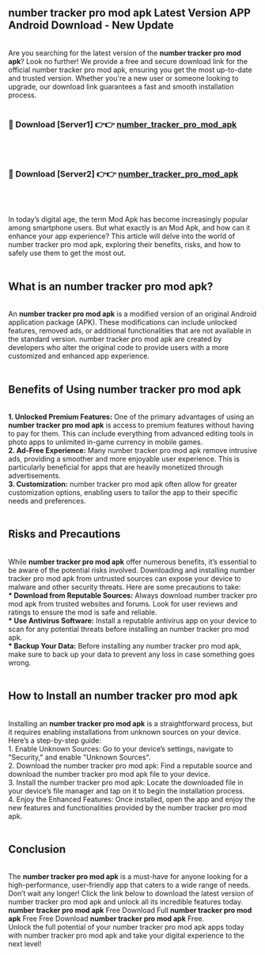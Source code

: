 ## number tracker pro mod apk Latest Version APP Android Download - New Update
<br>
Are you searching for the latest version of the <strong>number tracker pro mod apk</strong>? Look no further! We provide a free and secure download link for the official number tracker pro mod apk, ensuring you get the most up-to-date and trusted version. Whether you're a new user or someone looking to upgrade, our download link guarantees a fast and smooth installation process.
<br>
<br>
<h3>🔴 Download [Server1] 👉👉 <a href="https://modyolo.store/number+tracker+pro+mod+apk">number_tracker_pro_mod_apk</a></h3><br>
<br>
<h3>🔴 Download [Server2] 👉👉 <a href="https://modyolo.store/number+tracker+pro+mod+apk">number_tracker_pro_mod_apk</a></h3><br>
<br>
<br>
In today’s digital age, the term Mod Apk has become increasingly popular among smartphone users. But what exactly is an Mod Apk, and how can it enhance your app experience? This article will delve into the world of number tracker pro mod apk, exploring their benefits, risks, and how to safely use them to get the most out.
<br>
<br>
<h2>What is an number tracker pro mod apk?</h2>
<br>
An <strong>number tracker pro mod apk</strong> is a modified version of an original Android application package (APK). These modifications can include unlocked features, removed ads, or additional functionalities that are not available in the standard version. number tracker pro mod apk are created by developers who alter the original code to provide users with a more customized and enhanced app experience.
<br>
<br>
<h2>Benefits of Using number tracker pro mod apk</h2>
<br>
<strong> 1. Unlocked Premium Features:</strong> One of the primary advantages of using an <strong>number tracker pro mod apk</strong> is access to premium features without having to pay for them. This can include everything from advanced editing tools in photo apps to unlimited in-game currency in mobile games.
<br>
<strong> 2. Ad-Free Experience:</strong> Many number tracker pro mod apk remove intrusive ads, providing a smoother and more enjoyable user experience. This is particularly beneficial for apps that are heavily monetized through advertisements.
<br>
<strong> 3. Customization:</strong> number tracker pro mod apk often allow for greater customization options, enabling users to tailor the app to their specific needs and preferences.
<br>
<br>
<h2>Risks and Precautions</h2>
<br>
While <strong>number tracker pro mod apk</strong> offer numerous benefits, it’s essential to be aware of the potential risks involved. Downloading and installing number tracker pro mod apk from untrusted sources can expose your device to malware and other security threats. Here are some precautions to take:
<br>
<strong> * Download from Reputable Sources:</strong> Always download number tracker pro mod apk from trusted websites and forums. Look for user reviews and ratings to ensure the mod is safe and reliable.
<br>
<strong> * Use Antivirus Software:</strong> Install a reputable antivirus app on your device to scan for any potential threats before installing an number tracker pro mod apk.
<br>
<strong> * Backup Your Data:</strong> Before installing any number tracker pro mod apk, make sure to back up your data to prevent any loss in case something goes wrong.
<br>
<br>
<h2>How to Install an number tracker pro mod apk</h2>
<br>
Installing an <strong>number tracker pro mod apk</strong> is a straightforward process, but it requires enabling installations from unknown sources on your device. Here’s a step-by-step guide:
<br>
 1. Enable Unknown Sources: Go to your device’s settings, navigate to "Security," and enable "Unknown Sources".
<br>
 2. Download the number tracker pro mod apk: Find a reputable source and download the number tracker pro mod apk file to your device.
<br>
 3. Install the number tracker pro mod apk: Locate the downloaded file in your device’s file manager and tap on it to begin the installation process.
<br>
 4. Enjoy the Enhanced Features: Once installed, open the app and enjoy the new features and functionalities provided by the number tracker pro mod apk.
<br>
<br>
<h2><strong>Conclusion</strong></h2>
<br>
The <strong>number tracker pro mod apk</strong> is a must-have for anyone looking for a high-performance, user-friendly app that caters to a wide range of needs. Don’t wait any longer! Click the link below to download the latest version of number tracker pro mod apk and unlock all its incredible features today.
<br>
<strong>number tracker pro mod apk</strong> Free Download Full <strong>number tracker pro mod apk</strong> Free Free Download <strong>number tracker pro mod apk</strong> Free.
<br>
Unlock the full potential of your number tracker pro mod apk apps today with number tracker pro mod apk and take your digital experience to the next level!